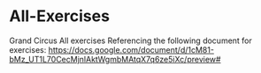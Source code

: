 # All-Exercises
Grand Circus All exercises
Referencing the following document for exercises:
https://docs.google.com/document/d/1cM81-bMz_UT1L70CecMjnlAktWgmbMAtqX7q6ze5iXc/preview#
